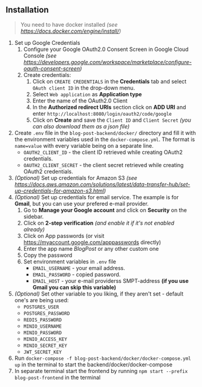 ## Installation
> You need to have docker installed *(see https://docs.docker.com/engine/install/)*
1. Set up Google Credentials
	1) Configure your Google OAuth2.0 Consent Screen in Google Cloud Console *(see https://developers.google.com/workspace/marketplace/configure-oauth-consent-screen)*
	2) Create credentials:
		1. Click on `CREATE CREDENTIALS` in the **Credentials** tab and select `OAuth client ID` in the drop-down menu.
		2. Select `Web application` as **Application type**
		3. Enter the name of the OAuth2.0 Client
		4. In the **Authorized redirect URIs** section click on **ADD URI** and enter `http://localhost:8080/login/oauth2/code/google`
		5. Click on **Create** and save the `Client ID` and `Client Secret` *(you can also download them as a json file)*
2. Create `.env` file in the `blog-post-backend/docker/` directory and fill it with the environment variables used in the `docker-compose.yml`. The format is `name=value` with every variable being on a separate line.
	- `OAUTH2_CLIENT_ID` - the client ID retrieved while creating OAuth2 credentials.
	- `OAUTH2_CLIENT_SECRET` - the client secret retrieved while creating OAuth2 credentials.
3. *(Optional)* Set up credentials for Amazon S3 *(see https://docs.aws.amazon.com/solutions/latest/data-transfer-hub/set-up-credentials-for-amazon-s3.html)*
4. *(Optional)* Set up credentials for email service. 
The example is for **Gmail**, but you can use your prefered e-mail provider.
	1) Go to **Manage your Google account** and click on **Security** on the sidebar.
	2) Click on **2-step verification** *(and enable it if it's not enabled already)*
	3) Click on App passwords (or visit https://myaccount.google.com/apppasswords directly)
	4) Enter the app name *BlogPost* or any other custom one
	5) Copy the password
	6) Set environment variables in `.env` file
		- `EMAIL_USERNAME` - your email address.
		- `EMAIL_PASSWORD` - copied password.
		- `EMAIL_HOST` - your e-mail providerss SMPT-address **(if you use Gmail you can skip this variable)**
5. *(Optional)* Set other variable to you liking, if they aren't set - default one's are being used:
	- `POSTGRES_USER`
	- `POSTGRES_PASSWORD`
	- `REDIS_PASSWORD`
	- `MINIO_USERNAME`
	- `MINIO_PASSWORD`
	- `MINIO_ACCESS_KEY`
	- `MINIO_SECRET_KEY`
	- `JWT_SECRET_KEY`
6. Run `docker-compose -f blog-post-backend/docker/docker-compose.yml up` in the terminal to start the backend/docker/docker-compose
7. In separate terminal start the frontend by running `npm start --prefix blog-post-frontend` in the terminal